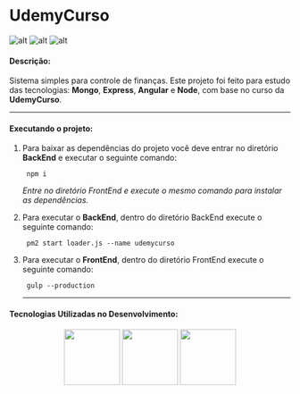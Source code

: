 # UdemyCurso

![alt](https://img.shields.io/github/issues/fhugoduarte/UdemyCurso.svg)
![alt](https://img.shields.io/github/forks/fhugoduarte/UdemyCurso.svg)
![alt](https://img.shields.io/github/stars/fhugoduarte/UdemyCurso.svg)

#### Descrição:  
Sistema simples para controle de finanças. Este projeto foi feito para estudo das tecnologias: <b>Mongo</b>, <b>Express</b>, <b>Angular</b> e <b>Node</b>, com base no curso da <b>UdemyCurso</b>.

---

#### Executando o projeto:
1. Para baixar as dependências do projeto você deve entrar no diretório <b>BackEnd</b> e executar o seguinte comando:
   
   ```shell
    npm i
    ````
    <i>Entre no diretório FrontEnd e execute o mesmo comando para instalar as dependências.</i>  
   
2. Para executar o <b>BackEnd</b>, dentro do diretório BackEnd execute o seguinte comando:

   ```shell
    pm2 start loader.js --name udemycurso
    ````
    
3. Para executar o <b>FrontEnd</b>, dentro do diretório FrontEnd execute o seguinte comando:

   ```shell
    gulp --production
    ````
   ---
   
#### Tecnologias Utilizadas no Desenvolvimento:
   
<p align="center">
  <img src="https://www.worksonarm.com/wp-content/uploads/2017/08/MongoDB-logo.png" width="100"/>
  <img src="https://angular.io/assets/images/logos/angularjs/AngularJS-Shield.svg" width="100"/>
  <img src="https://www.abeautifulsite.net/uploads/2016/04/nodejs.png?width=600&key=e29b3acd7da48dbe62199ba284591dc6e8abd8cb9ce286f5cf89b53a494a9b39" width="100"/>
</p>
